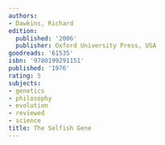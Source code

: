 ```yaml
---
authors:
- Dawkins, Richard
edition:
  published: '2006'
  publisher: Oxford University Press, USA
goodreads: '61535'
isbn: '9780199291151'
published: '1976'
rating: 5
subjects:
- genetics
- philosophy
- evolution
- reviewed
- science
title: The Selfish Gene
---
```


